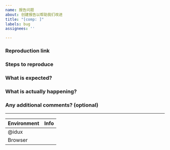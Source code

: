 ```yaml
---
name: 报告问题
about: 创建报告以帮助我们改进
title: "[comp: ]"
labels: bug
assignees: ''

---
```


### Reproduction link
<!-- 重现链接 -->


### Steps to reproduce
<!-- 重现步骤 -->
<!-- 简洁清晰的重现步骤能够帮助我们更迅速地定位问题所在。支持使用 Markdown 来格式化列表或是代码片段。 -->


### What is expected?
<!-- 期望的结果是什么？ -->


### What is actually happening?
<!-- 实际的结果是什么？ -->


### Any additional comments? (optional)
<!-- 补充说明（可选） -->


---
| Environment | Info |
|---|---|
| @idux |     |
| Browser |     |
<!-- 环境信息 -->
